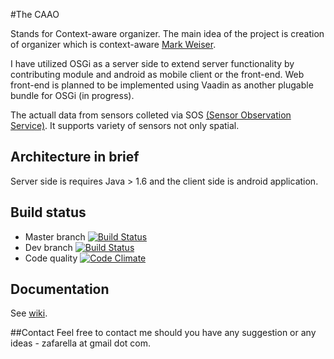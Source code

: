 
#The CAAO

Stands for Context-aware organizer. The main idea of the project is creation of organizer which is context-aware [Mark Weiser](http://en.wikipedia.org/wiki/Mark_Weiser).

I have utilized OSGi as a server side to extend server functionality by contributing module and android as mobile client or the front-end. Web front-end is planned to be implemented using Vaadin as another plugable bundle for OSGi (in progress).

The actuall data from sensors colleted via SOS [(Sensor Observation Service)](http://52north.org/communities/sensorweb/sos/index.html). It supports variety of sensors not only spatial.


## Architecture in brief
Server side is requires Java > 1.6 and the client side is android application.


## Build status
  * Master branch [![Build Status](https://travis-ci.org/zafarella/caao.svg?branch=master)](https://travis-ci.org/zafarella/caao)
  * Dev branch [![Build Status](https://travis-ci.org/zafarella/caao.svg?branch=dev)](https://travis-ci.org/zafarella/caao)
  * Code quality [![Code Climate](https://codeclimate.com/github/zafarella/caao/badges/gpa.svg)](https://codeclimate.com/github/zafarella/caao)

## Documentation
See [wiki](wiki).

##Contact
Feel free to contact me should you have any suggestion or any ideas - zafarella at gmail dot com.
